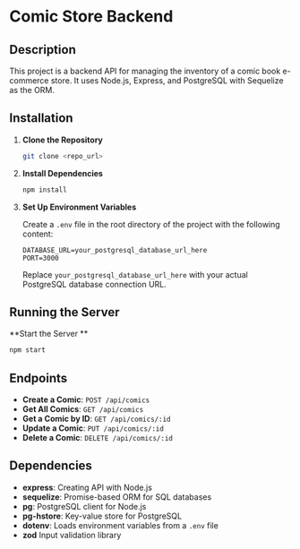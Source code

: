 # Comic Store Backend

## Description
This project is a backend API for managing the inventory of a comic book e-commerce store. It uses Node.js, Express, and PostgreSQL with Sequelize as the ORM.

## Installation

1. **Clone the Repository**
   
   ```bash
   git clone <repo_url>
   ```

2. **Install Dependencies**
   
   ```bash
   npm install
   ```
3. **Set Up Environment Variables**
   
   Create a `.env` file in the root directory of the project with the following content:
   
   ```env
   DATABASE_URL=your_postgresql_database_url_here
   PORT=3000
   ```

   Replace `your_postgresql_database_url_here` with your actual PostgreSQL database connection URL.

## Running the Server
  **Start the Server **
   
   ```bash
   npm start
   ```

## Endpoints

- **Create a Comic**: `POST /api/comics`
- **Get All Comics**: `GET /api/comics`
- **Get a Comic by ID**: `GET /api/comics/:id`
- **Update a Comic**: `PUT /api/comics/:id`
- **Delete a Comic**: `DELETE /api/comics/:id`


## Dependencies

- **express**: Creating API with Node.js
- **sequelize**: Promise-based ORM for SQL databases
- **pg**: PostgreSQL client for Node.js
- **pg-hstore**: Key-value store for PostgreSQL
- **dotenv**: Loads environment variables from a `.env` file
- **zod** Input validation library 



